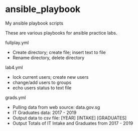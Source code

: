 # ansible_playbook
My ansible playbook scripts

These are various playbooks for ansible practice labs.

fullplay.yml 
- Create directory; create file; insert text to file
- Rename directory, delete directory

lab4.yml 
- lock current users; create new users
- change/add users to groups
- echo users status to text file

grads.yml 
- Pulling data from web source: data.gov.sg
- IT Graduates data: 2017 - 2019
- Output data to csv file: [YEAR] [INTAKE] [GRADUATES]
- Output Totals of IT Intake and Graduates from 2017 - 2019
